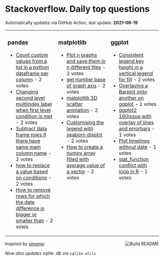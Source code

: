 # Stackoverflow. Daily top questions 

Automatically updates via GitHub Action, last update: **<!-- date starts -->2021-08-19<!-- date ends -->**


<table><tr><td valign="top" width="33%">

### pandas
<!-- pandas starts -->
* [Count custom values from a list in a python dataframe per column](https://stackoverflow.com/questions/68848007/count-custom-values-from-a-list-in-a-python-dataframe-per-column) - 2 votes
* [Changing second level multiindex label when first level condition is met](https://stackoverflow.com/questions/68849527/changing-second-level-multiindex-label-when-first-level-condition-is-met) - 2 votes
* [Subtract data frame rows if there have same main column name](https://stackoverflow.com/questions/68847037/subtract-data-frame-rows-if-there-have-same-main-column-name) - 2 votes
* [how to replace a value based on conditions](https://stackoverflow.com/questions/68849323/how-to-replace-a-value-based-on-conditions) - 2 votes
* [How to remove rows for which the date difference is bigger or smaller than](https://stackoverflow.com/questions/68840552/how-to-remove-rows-for-which-the-date-difference-is-bigger-or-smaller-than) - 2 votes
<!-- pandas ends -->
</td><td valign="top" width="34%">


### matplotlib
<!-- matplotlib starts -->
* [Plot n graphs and save them in n different files](https://stackoverflow.com/questions/68844478/plot-n-graphs-and-save-them-in-n-different-files) - 2 votes
* [get number base of graph axis](https://stackoverflow.com/questions/68851738/get-number-base-of-graph-axis) - 2 votes
* [matplotlib 3D scatter animation](https://stackoverflow.com/questions/68849739/matplotlib-3d-scatter-animation) - 2 votes
* [Customising the legend with seaborn displot](https://stackoverflow.com/questions/68844017/customising-the-legend-with-seaborn-displot) - 2 votes
* [How to create a numpy array filled with average value of a vector](https://stackoverflow.com/questions/68846627/how-to-create-a-numpy-array-filled-with-average-value-of-a-vector) - 2 votes
<!-- matplotlib ends -->
</td><td valign="top" width="34%">


### ggplot
<!-- ggplot2 starts -->
* [Consistent legend key height in a vertical legend for fill](https://stackoverflow.com/questions/68850367/consistent-legend-key-height-in-a-vertical-legend-for-fill) - 2 votes
* [Overlaying a Barplot onto another on ggplot](https://stackoverflow.com/questions/68845263/overlaying-a-barplot-onto-another-on-ggplot) - 1 votes
* [ggplot2 160issue with overlay of lines and errorbars](https://stackoverflow.com/questions/68848999/ggplot2-issue-with-overlay-of-lines-and-errorbars) - 1 votes
* [Plot timelines without date](https://stackoverflow.com/questions/68843961/plot-timelines-without-date) - 1 votes
* [stat_function conflict with loop in R](https://stackoverflow.com/questions/68840969/stat-function-conflict-with-loop-in-r) - 1 votes
<!-- ggplot2 ends -->
</td></tr></table>

<a href="https://github.com/hp0404/hp0404/actions"><img src="https://github.com/hp0404/hp0404/workflows/Build%20README/badge.svg" align="right" alt="Build README"></a> <p>*Inspired by  [simonw](https://github.com/simonw/simonw)*</p> <p> *Now also updates sqlite .db via `sqlite-utils`* </p>
